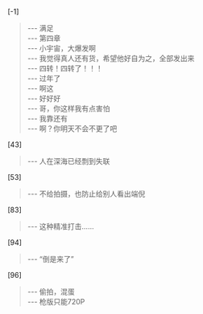 
[-1] 
>--- 满足<br>
>--- 第四章<br>
>--- 小宇宙，大爆发啊<br>
>--- 我觉得真人还有货，希望他好自为之，全部发出来<br>
>--- 四转！四转了！！！<br>
>--- 过年了<br>
>--- 啊这<br>
>--- 好好好<br>
>--- 哥，你这样我有点害怕<br>
>--- 我靠还有<br>
>--- 啊？你明天不会不更了吧<br>

[43] 
>--- 人在深海已经剽到失联<br>

[53] 
>--- 不给拍摄，也防止给别人看出端倪<br>

[83] 
>--- 这种精准打击……<br>

[94] 
>--- “倒是来了”<br>

[96] 
>--- 偷拍，混蛋<br>
>--- 枪版只能720P<br>
